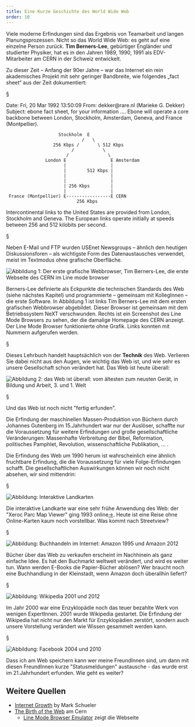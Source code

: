 ```yaml
---
title: Eine Kurze Geschichte des World Wide Web
order: 10
---
```


Viele moderne Erfindungen sind das Ergebnis von Teamarbeit und langen 
Planungsprozessen. Nicht so das World Wide Web: es geht auf eine einzelne Person zurück. 
**Tim Berners-Lee**,  <!-- XE "Berners-Lee:Tim" -->  gebürtiger Engländer und studierter Physiker, hat 
es in den Jahren 1989, 1990, 1991 als EDV-Mitarbeiter am CERN  <!-- XE "CERN" -->   in der 
Schweiz entwickelt.

Zu dieser Zeit – Anfang der 90er Jahre – war das Internet ein rein akademisches Projekt mit 
sehr geringer Bandbreite,  <!-- XE "Bandbreite" -->  wie folgendes „fact sheet“ aus der Zeit 
dokumentiert:

§

<plain>
Date: Fri, 20 Mar 1992 13:50:09 
From: dekker@rare.nl (Marieke G. Dekker) 
Subject: ebone fact sheet, for your information 
.... 
Ebone will operate a core backbone between London, Stockholm, 
Amsterdam, Geneva, and France (Montpellier). 
 
 
                        Stockholm  E 
                                 /   \ 
                      256 Kbps /       \ 512 Kbps 
                             /           \ 
                           /               \ 
                   London E                 E Amsterdam 
                          |                 | 
                          |        512 Kbps | 
                          |                 | 
                          |                 | 
                          | 256 Kbps        | 
                          |                 | 
     France (Montpellier) E-----------------E CERN 
                               256 Kbps 
 
Intercontinental links to the United States are provided from London, 
Stockholm and Geneva. The European links operate initially at speeds 
between 256 and 512 kilobits per second. 
</plain>

§

Neben E-Mail und FTP wurden USEnet Newsgroups – ähnlich den heutigen 
Diskussionsforen –  als wichtigste Form des Datenaustausches verwendet, meist im 
Textmodus ohne grafische Oberfläche.
   
![Abbildung 1: Der erste grafische Webbrowser, Tim Berners-Lee, die erste Webseite des CERN im Line mode browser](/images/berners-lee-browser.png)

Berners-Lee definierte als Eckpunkte die technischen Standards des Web (siehe nächstes 
Kapitel) und programmierte – gemeinsam mit KollegInnen – die erste Software. In Abbildung 
1 ist links Tim Berners-Lee mit dem ersten grafischen Webbrowser abgebildet. Dieser 
Browser ist gemeinsam mit dem Betriebssystem NeXT verschwunden. Rechts ist ein 
Screenshot des Line Mode Browsers  <!-- XE "Line Mode Browsers" -->    <!-- XE "Browser:Line Mode" --> 
zu sehen, der die damalige Homepage des CERN anzeigt. Der Line Mode Browser 
funktionierte ohne Grafik. Links konnten mit Nummern aufgerufen werden.

§

Dieses Lehrbuch handelt hauptsächlich von der **Technik** des Web.
Verlieren Sie dabei nicht aus den Augen, wie wichtig das Web ist, und wie sehr 
es unsere Gesellschaft schon verändert hat. Das Web ist heute überall: 
 
![Abbildung 2: das Web ist überall: vom ältesten zum neusten Gerät, in Bildung und Arbeit, 3. und 1. Welt](/images/web-on-many-devices.png)

§

Und das Web ist noch nicht "fertig erfunden". 

Die Erfindung der maschinellen Massen-Produktion von Büchern durch Johannes Gutenberg 
im 15.Jahrhundert war nur der Auslöser, schaffte nur die Voraussetzung für weitere 
Erfindungen und große gesellschaftliche Veränderungen: Massenhafte Verbreitung der Bibel, 
Reformation, politisches Pamphlet, Revolution, wissenschaftliche Publikation, ... . 

Die Erfindung des Web um 1990 herum ist wahrscheinlich eine ähnlich fruchtbare Erfindung, 
die die Voraussetzung für viele Folge-Erfindungen schafft. Die gesellschaftlichen 
Auswirkungen können wir noch nicht absehen, wir sind mittendrin:

§

![Abbildung: Interaktive Landkarten](/images/landkarten.png)

Die interaktive Landkarte war eine sehr frühe Anwendung des Web: der "Xeroc Parc Map Viewer" ging 1993 online[&rarr;](https://en.wikipedia.org/wiki/Xerox_PARC_Map_Viewer).  Heute ist eine Reise ohne Online-Karten kaum noch vorstellbar. Was kommt nach Streetview?
 
§

![Abbildung: Buchhandeln im Internet: Amazon 1995 und Amazon 2012](/images/buchhandel.png)
 
Bücher über das Web zu verkaufen erscheint im Nachhinein als ganz einfache Idee. Es hat den Buchmarkt 
weltweit verändert, und wird es weiter tun.  Wann werden E-Books die
Papier-Bücher ablösen?  Wer braucht noch eine Buchhandlung in der Kleinstadt,
wenn Amazon doch überallhin liefert?

§

![Abbildung: Wikipedia 2001 und 2012](/images/wikipedia.png)
 
Im Jahr 2000 war eine Enzyklopädie noch das teuer bezahlte Werk von wenigen
ExpertInnen. 2001 wurde Wikipedia gestartet. Die Erfindung der Wikipedia hat
nicht nur den Markt für Enzyklopädien zerstört, sondern auch unsere Vorstellung
verändert wie Wissen gesammelt werden kann. 

§

![Abbildung: Facebook 2004 und 2010](/images/facebook.png)
 
Dass ich am Web speichern kann wer meine FreundInnen sind, um dann mit diesen FreundInnen kurze "Statusmeldungen" austausche - das wurde erst im 21.Jahrhundert erfunden. Wie geht es weiter?

Weitere Quellen
--------------

* [Internet Growth](http://growthchart.weebly.com/) by Mark Schueler
* [The Birth of the Web](http://home.cern/topics/birth-web) am Cern
  * [Line Mode Browser Emulator](http://line-mode.cern.ch/www/hypertext/WWW/TheProject.html) zeigt die Webseite
